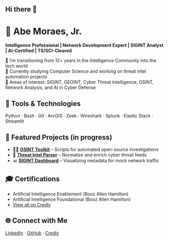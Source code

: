 ## Hi there 👋

<!--
**aj-moraes/aj-moraes** is a ✨ _special_ ✨ repository because its `README.md` (this file) appears on your GitHub profile.

Here are some ideas to get you started:

- 🔭 I’m currently working on ...
- 🌱 I’m currently learning ...
- 👯 I’m looking to collaborate on ...
- 🤔 I’m looking for help with ...
- 💬 Ask me about ...
- 📫 How to reach me: ...
- 😄 Pronouns: he/him/his
- ⚡ Fun fact: ...
-->
# 👋 Abe Moraes, Jr.

**Intelligence Professional | Network Development Expert | SIGINT Analyst | AI-Certified | TS/SCI-Cleared**

🔭 I’m transitioning from 12+ years in the Intelligence Community into the tech world  
🧠 Currently studying Computer Science and working on threat intel automation projects  
🎯 Areas of interest: SIGINT, GEOINT, Cyber Threat Intelligence, OSINT, Network Analysis, and AI in Cyber Defense

## 🧰 Tools & Technologies
Python · Bash · Git · ArcGIS · Zeek · Wireshark · Splunk · Elastic Stack · Streamlit

## 📂 Featured Projects (in progress)
- 🕵️‍♂️ **[OSINT Toolkit](https://github.com/yourrepo)** – Scripts for automated open-source investigations
- 🔐 **[Threat Intel Parser](https://github.com/yourrepo)** – Normalize and enrich cyber threat feeds
- 📊 **[SIGINT Dashboard](https://github.com/yourrepo)** – Visualizing metadata for mock network traffic

## 🎓 Certifications 
- Artificial Intelligence Enablement (Booz Allen Hamilton)
- Artificial Intelligence Foundational (Booz Allen Hamilton) 
- [View all on Credly](https://www.credly.com/users/abe-moraes)

## 🌐 Connect with Me
[LinkedIn](https://www.linkedin.com/in/abe-moraes-jr/) · [GitHub](https://github.com/aj-moraes/) · [Credly](https://www.credly.com/users/abe-moraes)
